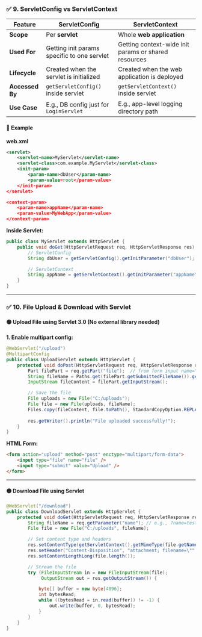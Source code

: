 
### ✅ **9. ServletConfig vs ServletContext**

| Feature         | ServletConfig                               | ServletContext                                       |
| --------------- | ------------------------------------------- | ---------------------------------------------------- |
| **Scope**       | Per **servlet**                             | Whole **web application**                            |
| **Used For**    | Getting init params specific to one servlet | Getting context-wide init params or shared resources |
| **Lifecycle**   | Created when the servlet is initialized     | Created when the web application is deployed         |
| **Accessed By** | `getServletConfig()` inside servlet         | `getServletContext()` inside servlet                 |
| **Use Case**    | E.g., DB config just for `LoginServlet`     | E.g., app-level logging directory path               |

#### 🧠 Example

**web.xml**

```xml
<servlet>
    <servlet-name>MyServlet</servlet-name>
    <servlet-class>com.example.MyServlet</servlet-class>
    <init-param>
        <param-name>dbUser</param-name>
        <param-value=root</param-value>
    </init-param>
</servlet>

<context-param>
    <param-name>appName</param-name>
    <param-value>MyWebApp</param-value>
</context-param>
```

**Inside Servlet:**

```java
public class MyServlet extends HttpServlet {
    public void doGet(HttpServletRequest req, HttpServletResponse res) {
        // ServletConfig
        String dbUser = getServletConfig().getInitParameter("dbUser");

        // ServletContext
        String appName = getServletContext().getInitParameter("appName");
    }
}
```

---

### ✅ **10. File Upload & Download with Servlet**

#### 🟢 **Upload File using Servlet 3.0 (No external library needed)**

**1. Enable multipart config:**

```java
@WebServlet("/upload")
@MultipartConfig
public class UploadServlet extends HttpServlet {
    protected void doPost(HttpServletRequest req, HttpServletResponse res) throws IOException, ServletException {
        Part filePart = req.getPart("file");  // from form input name="file"
        String fileName = Paths.get(filePart.getSubmittedFileName()).getFileName().toString();
        InputStream fileContent = filePart.getInputStream();

        // Save the file
        File uploads = new File("C:/uploads");
        File file = new File(uploads, fileName);
        Files.copy(fileContent, file.toPath(), StandardCopyOption.REPLACE_EXISTING);
        
        res.getWriter().println("File uploaded successfully!");
    }
}
```

**HTML Form:**

```html
<form action="upload" method="post" enctype="multipart/form-data">
    <input type="file" name="file" />
    <input type="submit" value="Upload" />
</form>
```

---

#### 🟡 **Download File using Servlet**

```java
@WebServlet("/download")
public class DownloadServlet extends HttpServlet {
    protected void doGet(HttpServletRequest req, HttpServletResponse res) throws IOException {
        String fileName = req.getParameter("name"); // e.g., ?name=test.pdf
        File file = new File("C:/uploads", fileName);

        // Set content type and headers
        res.setContentType(getServletContext().getMimeType(file.getName()));
        res.setHeader("Content-Disposition", "attachment; filename=\"" + file.getName() + "\"");
        res.setContentLengthLong(file.length());

        // Stream the file
        try (FileInputStream in = new FileInputStream(file);
             OutputStream out = res.getOutputStream()) {

            byte[] buffer = new byte[4096];
            int bytesRead;
            while ((bytesRead = in.read(buffer)) != -1) {
                out.write(buffer, 0, bytesRead);
            }
        }
    }
}
```

